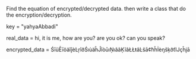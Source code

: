 Find the equation of encrypted/decrypted data.
then write a class that do the encryption/decryption.


key = "yahyaAbbadi"

real_data = hi, it is me, how are you? are you ok? can you speak?

encrypted_data = ŚīüĒīöäĭĵèĿŗîðŚıùäĥĴĭòūıŅıâãĶĩâŁŁŧâĿŝā¢ħĥİèŋšķðťĲçĥįā

